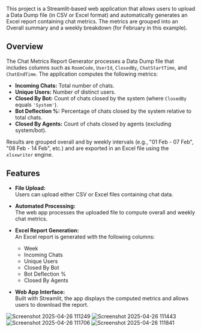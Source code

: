 

This project is a Streamlit-based web application that allows users to upload a Data Dump file (in CSV or Excel format) and automatically generates an Excel report containing chat metrics. The metrics are grouped into an Overall summary and a weekly breakdown (for February in this example).


## Overview

The Chat Metrics Report Generator processes a Data Dump file that includes columns such as `RoomCode`, `UserId`, `ClosedBy`, `ChatStartTime`, and `ChatEndTime`. The application computes the following metrics:
- **Incoming Chats:** Total number of chats.
- **Unique Users:** Number of distinct users.
- **Closed By Bot:** Count of chats closed by the system (where `ClosedBy` equals `'System'`).
- **Bot Deflection %:** Percentage of chats closed by the system relative to total chats.
- **Closed By Agents:** Count of chats closed by agents (excluding system/bot).

Results are grouped overall and by weekly intervals (e.g., "01 Feb - 07 Feb", "08 Feb - 14 Feb", etc.) and are exported in an Excel file using the `xlsxwriter` engine.

## Features

- **File Upload:**  
  Users can upload either CSV or Excel files containing chat data.

- **Automated Processing:**  
  The web app processes the uploaded file to compute overall and weekly chat metrics.

- **Excel Report Generation:**  
  An Excel report is generated with the following columns:
  - Week
  - Incoming Chats
  - Unique Users
  - Closed By Bot
  - Bot Deflection %
  - Closed By Agents

- **Web App Interface:**  
  Built with Streamlit, the app displays the computed metrics and allows users to download the report.


![Screenshot 2025-04-26 111249](https://github.com/user-attachments/assets/2b2155fc-0651-45b7-8da1-1f2ea3b1ee8e)
![Screenshot 2025-04-26 111443](https://github.com/user-attachments/assets/45ccff26-0c69-457b-9b9c-3f4cb78c8439)
![Screenshot 2025-04-26 111706](https://github.com/user-attachments/assets/f75cc20d-7033-4632-b3c1-3871a46a18f0)
![Screenshot 2025-04-26 111841](https://github.com/user-attachments/assets/f2627f39-0100-47de-8eb5-afb98d40ded1)




